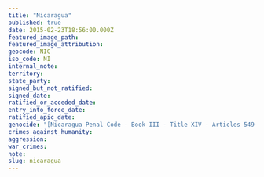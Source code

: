 ```yaml
---
title: "Nicaragua"
published: true
date: 2015-02-23T18:56:00.000Z
featured_image_path:
featured_image_attribution:
geocode: NIC
iso_code: NI
internal_note:
territory:
state_party:
signed_but_not_ratified:
signed_date:
ratified_or_acceded_date:
entry_into_force_date:
ratified_apic_date:
genocide: "[Nicaragua Penal Code - Book III - Title XIV - Articles 549-552](https://iccdb.hrlc.net/data/doc/347/)"
crimes_against_humanity:
aggression:
war_crimes:
note:
slug: nicaragua
---
```

